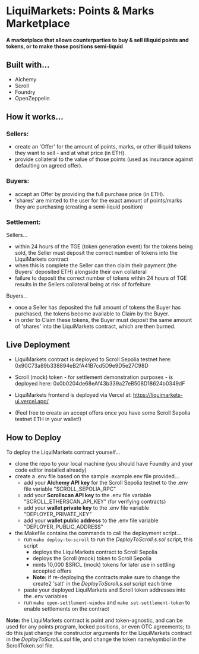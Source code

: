 # LiquiMarkets: Points & Marks Marketplace

**A marketplace that allows counterparties to buy & sell illiquid points and tokens, or to make those positions semi-liquid**

## Built with...

- Alchemy
- Scroll
- Foundry
- OpenZeppelin

## How it works...

### Sellers:

- create an 'Offer' for the amount of points, marks, or other illiquid tokens they want to sell - and at what price (in ETH).
- provide collateral to the value of those points (used as insurance against defaulting on agreed offer).

### Buyers:

- accept an Offer by providing the full purchase price (in ETH).
- 'shares' are minted to the user for the exact amount of points/marks they are purchasing (creating a semi-liquid position)

### Settlement:

Sellers...

- within 24 hours of the TGE (token generation event) for the tokens being sold, the Seller must deposit the correct number of tokens into the LiquiMarkets contract
- when this is complete the Seller can then claim their payment (the Buyers' deposited ETH) alongside their own collateral
- failure to deposit the correct number of tokens within 24 hours of TGE results in the Sellers collateral being at risk of forfeiture

Buyers...

- once a Seller has deposited the full amount of tokens the Buyer has purchased, the tokens become available to Claim by the Buyer.
- in order to Claim these tokens, the Buyer must deposit the same amount of 'shares' into the LiquiMarkets contract, which are then burned.

## Live Deployment

- LiquiMarkets contract is deployed to Scroll Sepolia testnet here: 0x90C73a89b338894eB2fA41B7cd5D9e9D5e27C98D
- Scroll (mock) token - for settlement demonstration purposes - is deployed here: 0x0b0204de68eAf43b339a27eB508D18624b0349dF

- LiquiMarkets frontend is deployed via Vercel at: https://liquimarkets-ui.vercel.app/
- (Feel free to create an accept offers once you have some Scroll Sepolia testnet ETH in your wallet!)

## How to Deploy

To deploy the LiquiMarkets contract yourself...

- clone the repo to your local machine (you should have Foundry and your code editor installed already)
- create a .env file based on the sample .example.env file provided...
  - add your **Alchemy API key** for the Scroll Sepolia testnet to the .env file variable "SCROLL_SEPOLIA_RPC"
  - add your **Scrollscan API key** to the .env file variable "SCROLL_ETHERSCAN_API_KEY" (for verifying contracts)
  - add your **wallet private key** to the .env file variable "DEPLOYER_PRIVATE_KEY"
  - add your **wallet public address** to the .env file variable "DEPLOYER_PUBLIC_ADDRESS"
- the Makefile contains the commands to call the deployment script...
  - run `make deploy-to-scroll` to run the _DeployToScroll.s.sol_ script; this script
    - deploys the LiquiMarkets contract to Scroll Sepolia
    - deploys the Scroll (mock) token to Scroll Sepolia
    - mints 10,000 $SRCL (mock) tokens for later use in settling accepted offers
    - **Note:** if re-deploying the contracts make sure to change the create2 'salt' in the _DeployToScroll.s.sol_ script each time
  - paste your deployed LiquiMarkets and Scroll token addresses into the .env variables
  - run `make open-settlement-window` and `make set-settlement-token` to enable settlements on the contract

**Note:** the LiquiMarkets contract is point and token-agnostic, and can be used for any points program, locked positions, or even OTC agreements; to do this just change the constructor arguments for the LiquiMarkets contract in the _DeployToScroll.s.sol_ file, and change the token name/symbol in the ScrollToken.sol file.
